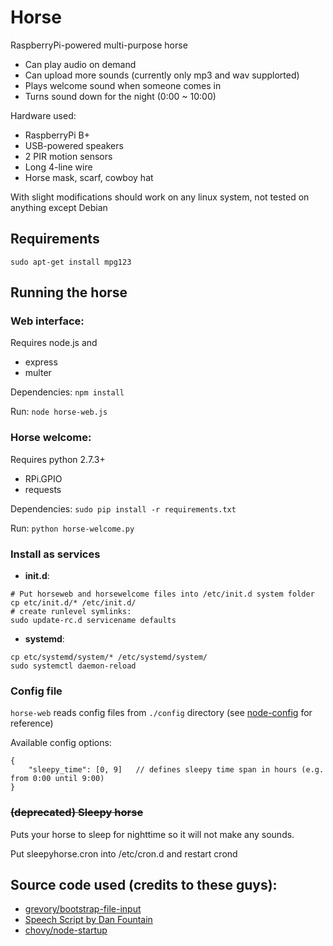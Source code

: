 # Horse 

RaspberryPi-powered multi-purpose horse

* Can play audio on demand 
* Can upload more sounds (currently only mp3 and wav supplorted)
* Plays welcome sound when someone comes in
* Turns sound down for the night (0:00 ~ 10:00)

Hardware used:
* RaspberryPi B+
* USB-powered speakers
* 2 PIR motion sensors
* Long 4-line wire
* Horse mask, scarf, cowboy hat

With slight modifications should work on any linux system, not tested on anything except Debian

## Requirements

```
sudo apt-get install mpg123
```

## Running the horse

### Web interface:
Requires node.js and
* express
* multer

Dependencies:
`npm install`

Run:
`node horse-web.js`

### Horse welcome:
Requires python 2.7.3+
* RPi.GPIO
* requests

Dependencies:
`sudo pip install -r requirements.txt`

Run:
`python horse-welcome.py`

### Install as services

* **init.d**:
```
# Put horseweb and horsewelcome files into /etc/init.d system folder
cp etc/init.d/* /etc/init.d/			
# create runlevel symlinks:
sudo update-rc.d servicename defaults 
```

* **systemd**:
```
cp etc/systemd/system/* /etc/systemd/system/
sudo systemctl daemon-reload
```

### Config file

`horse-web` reads config files from `./config` directory (see [node-config](https://github.com/lorenwest/node-config) for reference)

Available config options:
```
{
	"sleepy_time": [0, 9]	// defines sleepy time span in hours (e.g. from 0:00 until 9:00)
}
```

### ~~(deprecated) Sleepy horse~~

Puts your horse to sleep for nighttime so it will not make any sounds.

Put sleepyhorse.cron into /etc/cron.d and restart crond

## Source code used (credits to these guys):
* [grevory/bootstrap-file-input](https://github.com/grevory/bootstrap-file-input)
* [Speech Script by Dan Fountain](http://danfountain.com/2013/03/raspberry-pi-text-to-speech/)
* [chovy/node-startup](https://github.com/chovy/node-startup)
